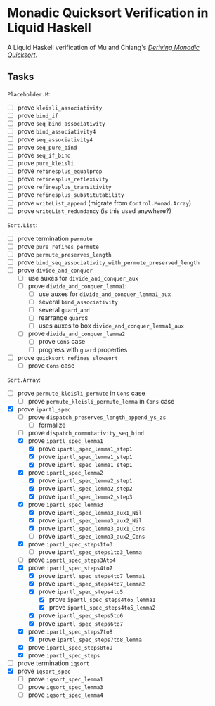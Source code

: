 # Monadic Quicksort Verification in Liquid Haskell

A Liquid Haskell verification of Mu and Chiang's _[Deriving Monadic
Quicksort][mu s, chiang t - declarative pearl- deriving monadic quicksort]_.

## Tasks

`Placeholder.M`:

- [ ] prove `kleisli_associativity`
- [ ] prove `bind_if`
- [ ] prove `seq_bind_associativity`
- [ ] prove `bind_associativity4`
- [ ] prove `seq_associativity4`
- [ ] prove `seq_pure_bind`
- [ ] prove `seq_if_bind`
- [ ] prove `pure_kleisli`
- [ ] prove `refinesplus_equalprop`
- [ ] prove `refinesplus_reflexivity`
- [ ] prove `refinesplus_transitivity`
- [ ] prove `refinesplus_substitutability`
- [ ] prove `writeList_append` (migrate from `Control.Monad.Array`)
- [ ] prove `writeList_redundancy` (is this used anywhere?)

`Sort.List`:

- [ ] prove termination `permute`
- [ ] prove `pure_refines_permute`
- [ ] prove `permute_preserves_length`
- [ ] prove `bind_seq_associativity_with_permute_preserved_length`
- [ ] prove `divide_and_conquer`
  - [ ] use auxes for `divide_and_conquer_aux`
  - [ ] prove `divide_and_conquer_lemma1`:
    - [ ] use auxes for `divide_and_conquer_lemma1_aux`
    - [ ] several `bind_associativity`
    - [ ] several `guard_and`
    - [ ] rearrange `guard`s
    - [ ] uses auxes to box `divide_and_conquer_lemma1_aux`
  - [ ] prove `divide_and_conquer_lemma2`
    - [ ] prove `Cons` case
    - [ ] progress with `guard` properties
- [ ] prove `quicksort_refines_slowsort`
  - [ ] prove `Cons` case

`Sort.Array`:

- [ ] prove `permute_kleisli_permute` in `Cons` case
  - [ ] prove `permute_kleisli_permute_lemma` in `Cons` case
- [x] prove `ipartl_spec`
  - [ ] prove `dispatch_preserves_length_append_ys_zs`
    - [ ] formalize
  - [ ] prove `dispatch_commutativity_seq_bind`
  - [x] prove `ipartl_spec_lemma1`
    - [x] prove `ipartl_spec_lemma1_step1`
    - [x] prove `ipartl_spec_lemma1_step1`
    - [x] prove `ipartl_spec_lemma1_step1`
  - [x] prove `ipartl_spec_lemma2`
    - [x] prove `ipartl_spec_lemma2_step1`
    - [x] prove `ipartl_spec_lemma2_step2`
    - [x] prove `ipartl_spec_lemma2_step3`
  - [x] prove `ipartl_spec_lemma3`
    - [x] prove `ipartl_spec_lemma3_aux1_Nil`
    - [x] prove `ipartl_spec_lemma3_aux2_Nil`
    - [x] prove `ipartl_spec_lemma3_aux1_Cons`
    - [ ] prove `ipartl_spec_lemma3_aux2_Cons`
  - [x] prove `ipartl_spec_steps1to3`
    - [ ] prove `ipartl_spec_steps1to3_lemma`
  - [ ] prove `ipartl_spec_steps3Ato4`
  - [x] prove `ipartl_spec_steps4to7`
    - [x] prove `ipartl_spec_steps4to7_lemma1`
    - [x] prove `ipartl_spec_steps4to7_lemma2`
    - [x] prove `ipartl_spec_steps4to5`
      - [x] prove `ipartl_spec_steps4to5_lemma1`
      - [x] prove `ipartl_spec_steps4to5_lemma2`
    - [x] prove `ipartl_spec_steps5to6`
    - [x] prove `ipartl_spec_steps6to7`
  - [x] prove `ipartl_spec_steps7to8`
    - [x] prove `ipartl_spec_steps7to8_lemma`
  - [x] prove `ipartl_spec_steps8to9`
  - [x] prove `ipartl_spec_steps`
- [ ] prove termination `iqsort`
- [x] prove `iqsort_spec`
  - [ ] prove `iqsort_spec_lemma1`
  - [ ] prove `iqsort_spec_lemma3`
  - [ ] prove `iqsort_spec_lemma4`

<!-- References -->

[mu s, chiang t - declarative pearl- deriving monadic quicksort]:
  https://scm.iis.sinica.edu.tw/pub/2020-monadic-sort.pdf
